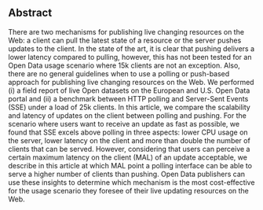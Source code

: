 ## Abstract
There are two mechanisms for publishing live changing resources on the Web: a client can pull the latest state of a resource or the server pushes updates to the client. In the state of the art, it is clear that pushing delivers a lower latency compared to pulling, however, this has not been tested for an Open Data usage scenario where 15k clients are not an exception. Also, there are no general guidelines when to use a polling or push-based approach for publishing live changing resources on the Web. We performed (i) a field report of live Open datasets on the European and U.S. Open Data portal and (ii) a benchmark between HTTP polling and Server-Sent Events (SSE) under a load of 25k clients. In this article, we compare the scalability and latency of updates on the client between polling and pushing. For the scenario where users want to receive an update as fast as possible, we found that SSE excels above polling in three aspects: lower CPU usage on the server, lower latency on the client and more than double the number of clients that can be served. However, considering that users can perceive a certain maximum latency on the client (MAL) of an update acceptable, we describe in this article at which MAL point a polling interface can be able to serve a higher number of clients than pushing. Open Data publishers can use these insights to determine which mechanism is the most cost-effective for the usage scenario they foresee of their live updating resources on the Web.

<!-- <span class="printonly firstpagefooter">
<span class="footnotecopyright">
This is a print-version of an article first written for the Web. The Web-version is available at https://brechtvdv.github.io/Article-Live-Open-Data-interfaces .                              
Copyright © 2020 for this paper by its authors. Use permitted under Creative Commons License Attribution 4.0 International (CC BY 4.0).
</span>
</span> -->